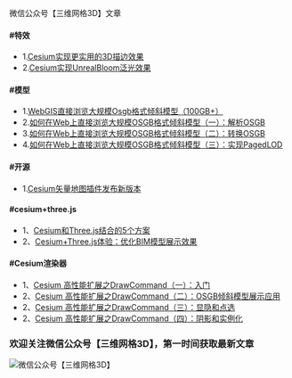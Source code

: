 微信公众号【三维网格3D】文章

#### #特效
* 1.[Cesium实现更实用的3D描边效果](Cesium/postprocess/01/readme.md)
* 2.[Cesium实现UnrealBloom泛光效果](Cesium/postprocess/02/readme.md)

#### #模型
* 1.[WebGIS直接浏览大规模Osgb格式倾斜模型（100GB+）](Mesh-3D/pagedLod/01.md)
* 2.[如何在Web上直接浏览大规模OSGB格式倾斜模型（一）：解析OSGB](Mesh-3D/pagedLod/02.md)
* 3.[如何在Web上直接浏览大规模OSGB格式倾斜模型（二）：转换OSGB](Mesh-3D/pagedLod/03.md)
* 4.[如何在Web上直接浏览大规模OSGB格式倾斜模型（三）：实现PagedLOD](Mesh-3D/pagedLod/04.md)
#### #开源
* 1.[Cesium矢量地图插件发布新版本](Cesium/vectortile/01/readme.md)
#### #cesium+three.js
* 1、[Cesium和Three.js结合的5个方案](Mesh-3D/cesium+three/01.md)
* 2、[Cesium+Three.js体验：优化BIM模型展示效果](Mesh-3D/cesium+three/02.md)

#### #Cesium渲染器
* 1、[Cesium 高性能扩展之DrawCommand（一）：入门](Cesium/renderer/01.md)
* 2、[Cesium 高性能扩展之DrawCommand（二）：OSGB倾斜模型展示应用](Cesium/renderer/02.md)
* 2、[Cesium 高性能扩展之DrawCommand（三）：显隐和点选](Cesium/renderer/03.md)
* 2、[Cesium 高性能扩展之DrawCommand（四）：阴影和实例化](Cesium/renderer/04.md)

### 欢迎关注微信公众号【三维网格3D】，第一时间获取最新文章 ###
![微信公众号【三维网格3D】](http://os.mesh-3d.com/articles/微信公众号【三维网格3D】.png)